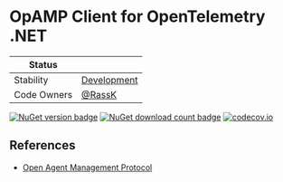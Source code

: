 # OpAMP Client for OpenTelemetry .NET

| Status        |           |
| ------------- |-----------|
| Stability     | [Development](../../README.md#Development) |
| Code Owners   | [@RassK](https://github.com/RassK) |

[![NuGet version badge](https://img.shields.io/nuget/v/OpenTelemetry.OpAmp.Client)](https://www.nuget.org/packages/OpenTelemetry.OpAmp.Client)
[![NuGet download count badge](https://img.shields.io/nuget/dt/OpenTelemetry.OpAmp.Client)](https://www.nuget.org/packages/OpenTelemetry.OpAmp.Client)
[![codecov.io](https://codecov.io/gh/open-telemetry/opentelemetry-dotnet-contrib/branch/main/graphs/badge.svg?flag=unittests-OpAmp.Client)](https://app.codecov.io/gh/open-telemetry/opentelemetry-dotnet-contrib?flags[0]=unittests-OpAmp.Client)

## References

* [Open Agent Management Protocol](https://opentelemetry.io/docs/specs/opamp/)
